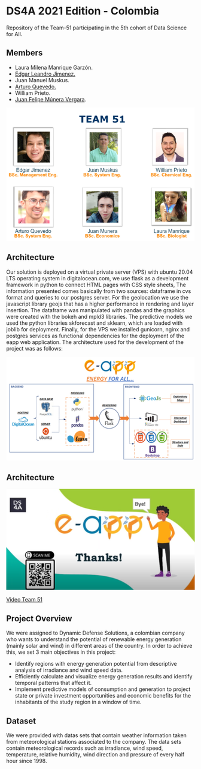 # DS4A 2021 Edition - Colombia

Repository of the Team-51 participating in the 5th cohort of Data Science for All.

## Members 

- Laura Milena Manrique Garzón.
- [Edgar Leandro Jimenez.](https://www.linkedin.com/in/edgarleandrojimenez/)
- Juan Manuel Muskus.
- [Arturo Quevedo.](https://www.linkedin.com/in/arturo-quevedo/)
- William Prieto.
- [Juan Felipe Múnera Vergara](https://www.linkedin.com/in/jfmra99/).

![alt text](https://github.com/eljimenezj/Team_51_DS4A_2021/blob/main/Images/team51.PNG?raw=true)

##  Architecture 

Our solution is deployed on a virtual private server (VPS) with ubuntu 20.04 LTS operating system in digitalocean.com, we use flask as a development framework in python to connect HTML pages with CSS style sheets, The information presented comes basically from two sources: dataframe in cvs format and queries to our postgres server. 
For the geolocation we use the javascript library geojs that has a higher performance in rendering and layer insertion. The dataframe was manipulated with pandas and the graphics were created with the bokeh and mpld3 libraries. The predictive models we used the python libraries skforecast and sklearn, which are loaded with joblib for deployment.
Finally, for the VPS we installed gunicorn, nginx and postgres services as functional dependencies for the deployment of the eapp web application.
The architecture used for the development of the project was as follows:

![alt text](https://github.com/eljimenezj/Team_51_DS4A_2021/blob/main/Images/architecture.PNG?raw=true)

##  Architecture 

![alt text](https://github.com/eljimenezj/Team_51_DS4A_2021/blob/main/Images/video.PNG?raw=true)

[Video Team 51](https://www.youtube.com/watch?v=U3CBH6R0tgU)






## Project Overview
We were assigned to Dynamic Defense Solutions, a colombian company who wants to understand the potential of renewable energy generation (mainly solar and wind) in different areas of the country. In order to achieve this, we set 3 main objectives in this project:
- Identify regions with energy generation potential from descriptive analysis of irradiance and wind speed data.
- Efficiently calculate and visualize energy generation results and identify temporal patterns that affect it.
- Implement predictive models of consumption and generation to project state or private investment opportunities and economic benefits for the inhabitants of the study region in a window of time.

## Dataset

We were provided with datas sets that contain weather information taken from meteorological stations associated to the company. The data sets contain meteorological records such as irradiance, wind speed, temperature, relative humidity, wind direction and pressure of every half hour since 1998. 

